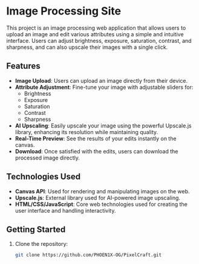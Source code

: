 # Image Processing Site

This project is an image processing web application that allows users to upload an image and edit various attributes using a simple and intuitive interface. Users can adjust brightness, exposure, saturation, contrast, and sharpness, and can also upscale their images with a single click.

## Features

- **Image Upload**: Users can upload an image directly from their device.
- **Attribute Adjustment**: Fine-tune your image with adjustable sliders for:
  - Brightness
  - Exposure
  - Saturation
  - Contrast
  - Sharpness
- **AI Upscaling**: Easily upscale your image using the powerful Upscale.js library, enhancing its resolution while maintaining quality.
- **Real-Time Preview**: See the results of your edits instantly on the canvas.
- **Download**: Once satisfied with the edits, users can download the processed image directly.

## Technologies Used

- **Canvas API**: Used for rendering and manipulating images on the web.
- **Upscale.js**: External library used for AI-powered image upscaling.
- **HTML/CSS/JavaScript**: Core web technologies used for creating the user interface and handling interactivity.

## Getting Started

1. Clone the repository:
   ```bash
   git clone https://github.com/PHOEN1X-OG/PixelCraft.git
